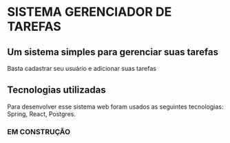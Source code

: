 # SISTEMA GERENCIADOR DE TAREFAS

## Um sistema simples para gerenciar suas tarefas

Basta cadastrar seu usuário e adicionar suas tarefas

## Tecnologias utilizadas

Para desenvolver esse sistema web foram usados as seguintes tecnologias: Spring, React, Postgres.

### EM CONSTRUÇÃO
